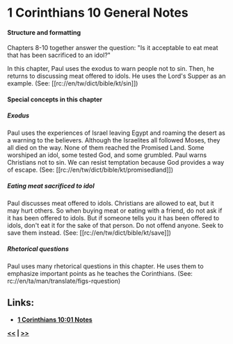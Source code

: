 # 1 Corinthians 10 General Notes #

#### Structure and formatting ####

Chapters 8-10 together answer the question: "Is it acceptable to eat meat that has been sacrificed to an idol?"

In this chapter, Paul uses the exodus to warn people not to sin. Then, he returns to discussing meat offered to idols. He uses the Lord's Supper as an example. (See: [[rc://en/tw/dict/bible/kt/sin]])

#### Special concepts in this chapter ####

##### Exodus #####
Paul uses the experiences of Israel leaving Egypt and roaming the desert as a warning to the believers. Although the Israelites all followed Moses, they all died on the way. None of them reached the Promised Land. Some worshiped an idol, some tested God, and some grumbled. Paul warns Christians not to sin. We can resist temptation because God provides a way of escape. (See: [[rc://en/tw/dict/bible/kt/promisedland]])
 
##### Eating meat sacrificed to idol #####
Paul discusses meat offered to idols. Christians are allowed to eat, but it may hurt others. So when buying meat or eating with a friend, do not ask if it has been offered to idols. But if someone tells you it has been offered to idols, don't eat it for the sake of that person. Do not offend anyone. Seek to save them instead. (See: [[rc://en/tw/dict/bible/kt/save]])

##### Rhetorical questions #####
Paul uses many rhetorical questions in this chapter. He uses them to emphasize important points as he teaches the Corinthians. (See: rc://en/ta/man/translate/figs-rquestion)

## Links: ##

* __[1 Corinthians 10:01 Notes](./01.md)__

__[<<](../09/intro.md) | [>>](../11/intro.md)__
